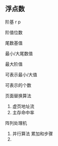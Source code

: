 ## 浮点数

阶基 r p 

阶值位数

尾数基值

最小/大尾数值

最大阶值

可表示最小/大值 

可表示的个数





页面替换算法

1. 虚页地址流
2. 主存命中率



阵列处理机

1. 并行算法 累加和步骤
2. 